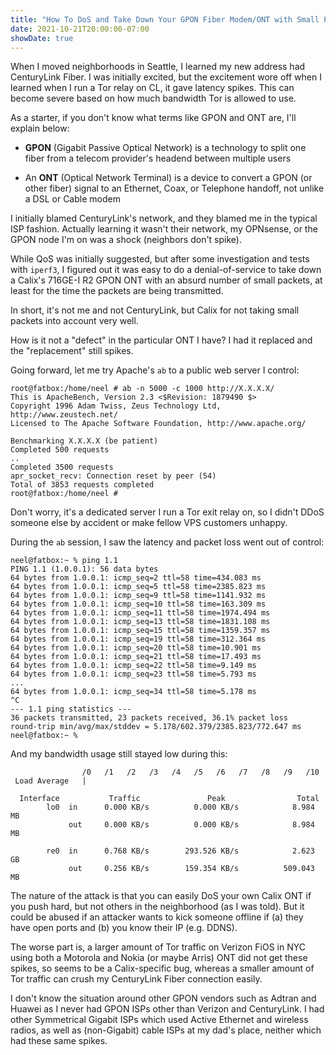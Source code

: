 ```yaml
---
title: "How To DoS and Take Down Your GPON Fiber Modem/ONT with Small Packets"
date: 2021-10-21T20:00:00-07:00
showDate: true
---
```


When I moved neighborhoods in Seattle, I learned my new address had CenturyLink
Fiber. I was initially excited, but the excitement wore off when I learned when
I run a Tor relay on CL, it gave latency spikes. This can become severe based
on how much bandwidth Tor is allowed to use.

As a starter, if you don't know what terms like GPON and ONT are, I'll explain
below:

 * **GPON** (Gigabit Passive Optical Network) is a technology to split one fiber from a telecom provider's headend between multiple users

 * An **ONT** (Optical Network Terminal) is a device to convert a GPON (or other fiber) signal to an Ethernet, Coax, or Telephone handoff, not unlike a DSL or Cable modem

I initially blamed CenturyLink's network, and they blamed me in the typical
ISP fashion. Actually learning it wasn't their network, my OPNsense, or the
GPON node I'm on was a shock (neighbors don't spike).

While QoS was initially suggested, but after some investigation and tests with
`iperf3`, I figured out it was easy to do a denial-of-service to take down a
Calix's 716GE-I R2 GPON ONT with an absurd number of small packets, at least
for the time the packets are being transmitted.

In short, it's not me and not CenturyLink, but Calix for not taking small
packets into account very well.

How is it not a "defect" in the particular ONT I have? I had it replaced and
the "replacement" still spikes.

Going forward, let me try Apache's `ab` to a public web server I control:

    root@fatbox:/home/neel # ab -n 5000 -c 1000 http://X.X.X.X/
    This is ApacheBench, Version 2.3 <$Revision: 1879490 $>
    Copyright 1996 Adam Twiss, Zeus Technology Ltd, http://www.zeustech.net/
    Licensed to The Apache Software Foundation, http://www.apache.org/

    Benchmarking X.X.X.X (be patient)
    Completed 500 requests
    ..
    Completed 3500 requests
    apr_socket_recv: Connection reset by peer (54)
    Total of 3853 requests completed
    root@fatbox:/home/neel #

Don't worry, it's a dedicated server I run a Tor exit relay on, so I didn't
DDoS someone else by accident or make fellow VPS customers unhappy.

During the `ab` session, I saw the latency and packet loss went out of control:

    neel@fatbox:~ % ping 1.1
    PING 1.1 (1.0.0.1): 56 data bytes
    64 bytes from 1.0.0.1: icmp_seq=2 ttl=58 time=434.083 ms
    64 bytes from 1.0.0.1: icmp_seq=5 ttl=58 time=2385.823 ms
    64 bytes from 1.0.0.1: icmp_seq=9 ttl=58 time=1141.932 ms
    64 bytes from 1.0.0.1: icmp_seq=10 ttl=58 time=163.309 ms
    64 bytes from 1.0.0.1: icmp_seq=11 ttl=58 time=1974.494 ms
    64 bytes from 1.0.0.1: icmp_seq=13 ttl=58 time=1831.108 ms
    64 bytes from 1.0.0.1: icmp_seq=15 ttl=58 time=1359.357 ms
    64 bytes from 1.0.0.1: icmp_seq=19 ttl=58 time=312.364 ms
    64 bytes from 1.0.0.1: icmp_seq=20 ttl=58 time=10.901 ms
    64 bytes from 1.0.0.1: icmp_seq=21 ttl=58 time=17.493 ms
    64 bytes from 1.0.0.1: icmp_seq=22 ttl=58 time=9.149 ms
    64 bytes from 1.0.0.1: icmp_seq=23 ttl=58 time=5.793 ms
    ...
    64 bytes from 1.0.0.1: icmp_seq=34 ttl=58 time=5.178 ms
    ^C
    --- 1.1 ping statistics ---
    36 packets transmitted, 23 packets received, 36.1% packet loss
    round-trip min/avg/max/stddev = 5.178/602.379/2385.823/772.647 ms
    neel@fatbox:~ %

And my bandwidth usage still stayed low during this:

                    /0   /1   /2   /3   /4   /5   /6   /7   /8   /9   /10
     Load Average   |

      Interface           Traffic               Peak                Total
            lo0  in      0.000 KB/s          0.000 KB/s            8.984 MB
                 out     0.000 KB/s          0.000 KB/s            8.984 MB

            re0  in      0.768 KB/s        293.526 KB/s            2.623 GB
                 out     0.256 KB/s        159.354 KB/s          509.043 MB

The nature of the attack is that you can easily DoS your own Calix ONT if you
push hard, but not others in the neighborhood (as I was told). But it could be
abused if an attacker wants to kick someone offline if (a) they have open ports
and (b) you know their IP (e.g. DDNS).

The worse part is, a larger amount of Tor traffic on Verizon FiOS in NYC using
both a Motorola and Nokia (or maybe Arris) ONT did not get these spikes, so
seems to be a Calix-specific bug, whereas a smaller amount of Tor traffic can
crush my CenturyLink Fiber connection easily.

I don't know the situation around other GPON vendors such as Adtran and Huawei
as I never had GPON ISPs other than Verizon and CenturyLink. I had other
Symmetrical Gigabit ISPs which used Active Ethernet and wireless radios, as
well as (non-Gigabit) cable ISPs at my dad's place, neither which had these
same spikes.
